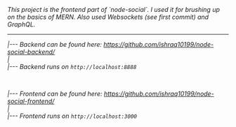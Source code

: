 <em>
This project is the frontend part of `node-social`. I used it for brushing up on the basics of MERN. Also used Websockets (see first commit) and GraphQL.
<hr/>

|--- Backend can be found here: https://github.com/ishraq10199/node-social-backend/ <br/>
| <br/>
|--- Backend runs on `http://localhost:8888`<br/>

<br/>

|--- Frontend can be found here: https://github.com/ishraq10199/node-social-frontend/ <br/>
| <br/>
|--- Frontend runs on `http://localhost:3000` <br/>
</em>
